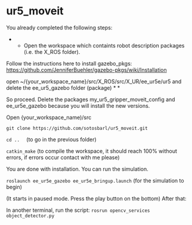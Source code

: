 # ur5_moveit
You already completed the following steps: 

* * Open the workspace which containts robot description packages (i.e. the X_ROS folder).

Follow the instructions here to install gazebo_pkgs: https://github.com/JenniferBuehler/gazebo-pkgs/wiki/Installation

open ~/{your_workspace_name}/src/X_ROS/src/X_UR/ee_ur5e/ur5 and delete the ee_ur5_gazebo folder (package) * *


So proceed. Delete the packages  my_ur5_gripper_moveit_config and ee_ur5e_gazebo because you will install the new versions.

Open {your_workspace_name)/src

```git clone https://github.com/sotosbarl/ur5_moveit.git```

```cd ..  ``` (to go in the previous folder)

```catkin_make``` (to compile the workspace, it should reach 100% without errors, if errors occur contact with me please)

You are done with installation. You can run the simulation.

```roslaunch ee_ur5e_gazebo ee_ur5e_bringup.launch``` (for the simulation to begin)

(It starts in paused mode. Press the play button on the bottom) After that:

In another terminal,  run the script: ```rosrun opencv_services object_detector.py```


